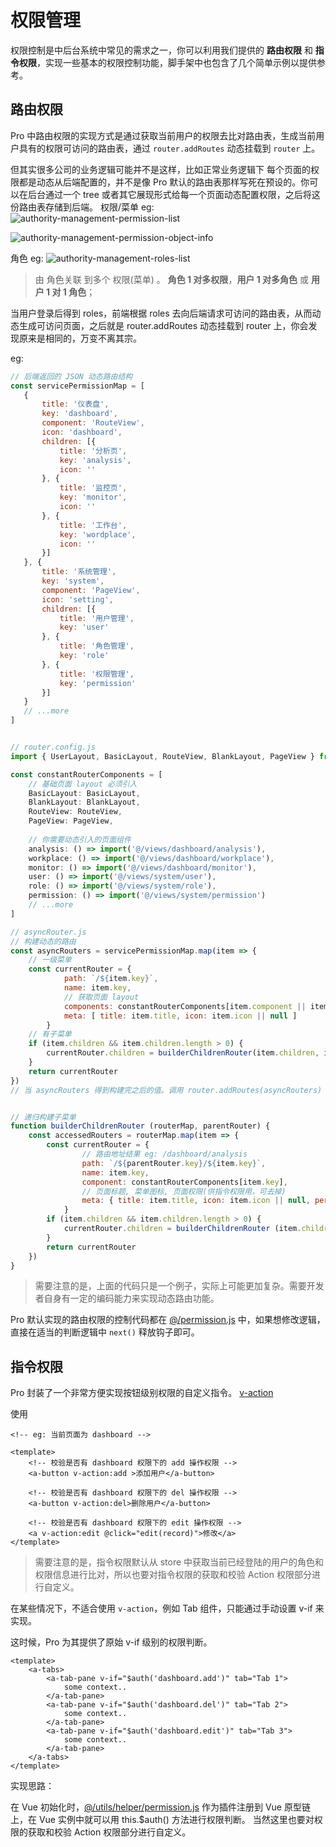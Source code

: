 # 权限管理

权限控制是中后台系统中常见的需求之一，你可以利用我们提供的 **路由权限** 和 **指令权限**，实现一些基本的权限控制功能，脚手架中也包含了几个简单示例以提供参考。






## 路由权限

Pro 中路由权限的实现方式是通过获取当前用户的权限去比对路由表，生成当前用户具有的权限可访问的路由表，通过 `router.addRoutes` 动态挂载到 `router` 上。

但其实很多公司的业务逻辑可能并不是这样，比如正常业务逻辑下 每个页面的权限都是动态从后端配置的，并不是像 Pro 默认的路由表那样写死在预设的。你可以在后台通过一个 tree 或者其它展现形式给每一个页面动态配置权限，之后将这份路由表存储到后端。
权限/菜单 eg:
![authority-management-permission-list](/assets/authority-p1.png)

![authority-management-permission-object-info](/assets/authority-p3.png)

角色 eg:
![authority-management-roles-list](/assets/authority-p2.png)

>  由 角色关联 到多个 权限(菜单) 。 __角色 1 对多权限__，__用户 1 对多角色__ 或 __用户 1 对 1 角色__；

当用户登录后得到 roles，前端根据 roles 去向后端请求可访问的路由表，从而动态生成可访问页面，之后就是 router.addRoutes 动态挂载到 router 上，你会发现原来是相同的，万变不离其宗。

eg:
```js
// 后端返回的 JSON 动态路由结构
const servicePermissionMap = [
   { 
       title: '仪表盘', 
       key: 'dashboard', 
       component: 'RouteView',
       icon: 'dashboard', 
       children: [{
           title: '分析页',
           key: 'analysis',
           icon: ''
       }, {
           title: '监控页',
           key: 'monitor',
           icon: ''
       }, {
           title: '工作台',
           key: 'wordplace',
           icon: ''
       }]
   }, {
       title: '系统管理',
       key: 'system',
       component: 'PageView',
       icon: 'setting',
       children: [{
           title: '用户管理',
           key: 'user'
       }, {
           title: '角色管理',
           key: 'role'
       }, {
           title: '权限管理',
           key: 'permission'
       }]
   }
   // ...more
]


// router.config.js
import { UserLayout, BasicLayout, RouteView, BlankLayout, PageView } from '@/components/layouts'

const constantRouterComponents = [
    // 基础页面 layout 必须引入
    BasicLayout: BasicLayout,
    BlankLayout: BlankLayout,
    RouteView: RouteView,
    PageView: PageView,
    
    // 你需要动态引入的页面组件
    analysis: () => import('@/views/dashboard/analysis'),
    workplace: () => import('@/views/dashboard/workplace'),
	monitor: () => import('@/views/dashboard/monitor'),
	user: () => import('@/views/system/user'),
	role: () => import('@/views/system/role'),
	permission: () => import('@/views/system/permission')
	// ...more
]

// asyncRouter.js
// 构建动态的路由
const asyncRouters = servicePermissionMap.map(item => {
    // 一级菜单
    const currentRouter = {
            path: `/${item.key}`,
            name: item.key,
            // 获取页面 layout
            components: constantRouterComponents[item.component || item.key],
            meta: [ title: item.title, icon: item.icon || null ]
        }
    // 有子菜单
    if (item.children && item.children.length > 0) {
        currentRouter.children = builderChildrenRouter(item.children, item)
    }
    return currentRouter
})
// 当 asyncRouters 得到构建完之后的值。调用 router.addRoutes(asyncRouters) 把动态生成的路由加入到当前路由表


// 递归构建子菜单
function builderChildrenRouter (routerMap, parentRouter) {
    const accessedRouters = routerMap.map(item => {
        const currentRouter = {
                // 路由地址结果 eg: /dashboard/analysis
                path: `/${parentRouter.key}/${item.key}`,
                name: item.key,
                component: constantRouterComponents[item.key],
                // 页面标题, 菜单图标, 页面权限(供指令权限用，可去掉)
                meta: { title: item.title, icon: item.icon || null, permission: [ item.key ] }
            }
        if (item.children && item.children.length > 0) {
            currentRouter.children = builderChildrenRouter (item.children, item)
        }
		return currentRouter
    })
}

```

> 需要注意的是，上面的代码只是一个例子，实际上可能更加复杂。需要开发者自身有一定的编码能力来实现动态路由功能。

Pro 默认实现的路由权限的控制代码都在 [@/permission.js](https://github.com/sendya/ant-design-pro-vue/blob/master/src/permission.js) 中，如果想修改逻辑，直接在适当的判断逻辑中 `next()` 释放钩子即可。



## 指令权限

Pro 封装了一个非常方便实现按钮级别权限的自定义指令。 [v-action](https://github.com/sendya/ant-design-pro-vue/blob/master/src/permission.js#L83)



使用

```vue
<!-- eg: 当前页面为 dashboard -->

<template>
	<!-- 校验是否有 dashboard 权限下的 add 操作权限 -->
    <a-button v-action:add >添加用户</a-button>

	<!-- 校验是否有 dashboard 权限下的 del 操作权限 -->
    <a-button v-action:del>删除用户</a-button>

	<!-- 校验是否有 dashboard 权限下的 edit 操作权限 -->
    <a v-action:edit @click="edit(record)">修改</a>
</template>
```

> 需要注意的是，指令权限默认从 store 中获取当前已经登陆的用户的角色和权限信息进行比对，所以也要对指令权限的获取和校验 Action 权限部分进行自定义。



在某些情况下，不适合使用 `v-action`，例如 Tab 组件，只能通过手动设置 v-if 来实现。

这时候，Pro 为其提供了原始 v-if 级别的权限判断。

```vue
<template>
	<a-tabs>
        <a-tab-pane v-if="$auth('dashboard.add')" tab="Tab 1">
            some context..
    	</a-tab-pane>
        <a-tab-pane v-if="$auth('dashboard.del')" tab="Tab 2">
            some context..
    	</a-tab-pane>
        <a-tab-pane v-if="$auth('dashboard.edit')" tab="Tab 3">
            some context..
    	</a-tab-pane>
    </a-tabs>
</template>
```

实现思路：

在 Vue 初始化时，[@/utils/helper/permission.js](https://github.com/sendya/ant-design-pro-vue/blob/master/src/utils/helper/permission.js) 作为插件注册到 Vue 原型链上，在 Vue 实例中就可以用 this.$auth() 方法进行权限判断。 当然这里也要对权限的获取和校验 Action 权限部分进行自定义。